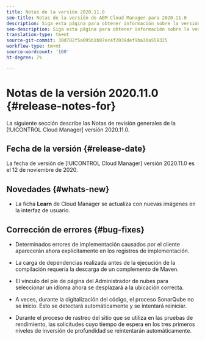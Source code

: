 ```yaml
---
title: Notas de la versión 2020.11.0
seo-title: Notas de la versión de AEM Cloud Manager para 2020.11.0
description: Siga esta página para obtener información sobre la versión 2020.11.0 de Cloud Manager
seo-description: Siga esta página para obtener información sobre la versión 2020.11.0 de AEM Cloud Manager
translation-type: tm+mt
source-git-commit: 30d782f5a095b1b07ec4f2039def9ba30a559325
workflow-type: tm+mt
source-wordcount: '160'
ht-degree: 7%

---
```


# Notas de la versión 2020.11.0 {#release-notes-for}

La siguiente sección describe las Notas de revisión generales de la [!UICONTROL Cloud Manager] versión 2020.11.0.

## Fecha de la versión {#release-date}

La fecha de versión de [!UICONTROL Cloud Manager] versión 2020.11.0 es el 12 de noviembre de 2020.

## Novedades {#whats-new}

* La ficha **Learn** de Cloud Manager se actualiza con nuevas imágenes en la interfaz de usuario.

## Corrección de errores {#bug-fixes}

* Determinados errores de implementación causados por el cliente aparecerán ahora explícitamente en los registros de implementación.

* La carga de dependencias realizada antes de la ejecución de la compilación requería la descarga de un complemento de Maven.

* El vínculo del pie de página del Administrador de nubes para seleccionar un idioma ahora se desplazará a la ubicación correcta.

* A veces, durante la digitalización del código, el proceso SonarQube no se inicio. Esto se detectará automáticamente y se intentará reiniciar.

* Durante el proceso de rastreo del sitio que se utiliza en las pruebas de rendimiento, las solicitudes cuyo tiempo de espera en los tres primeros niveles de inversión de profundidad se reintentarán automáticamente.